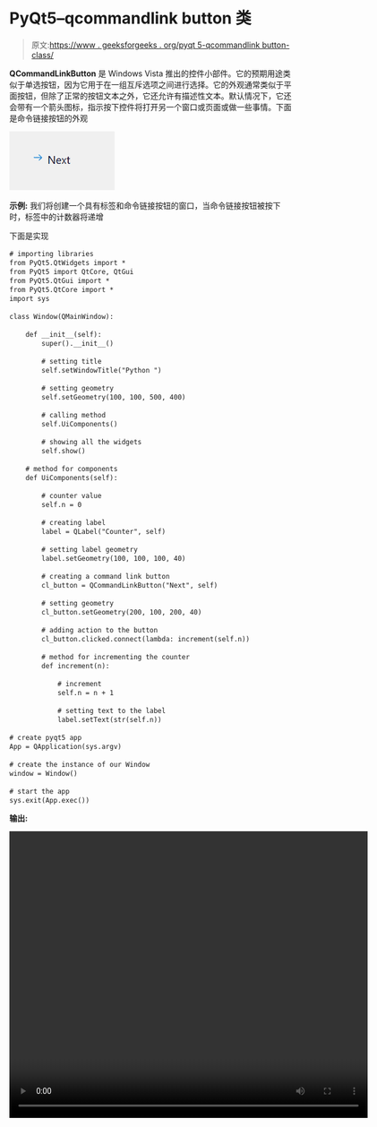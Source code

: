 # PyQt5–qcommandlink button 类

> 原文:[https://www . geeksforgeeks . org/pyqt 5-qcommandlink button-class/](https://www.geeksforgeeks.org/pyqt5-qcommandlinkbutton-class/)

**QCommandLinkButton** 是 Windows Vista 推出的控件小部件。它的预期用途类似于单选按钮，因为它用于在一组互斥选项之间进行选择。它的外观通常类似于平面按钮，但除了正常的按钮文本之外，它还允许有描述性文本。默认情况下，它还会带有一个箭头图标，指示按下控件将打开另一个窗口或页面或做一些事情。下面是命令链接按钮的外观

![](img/4652031e598519abdc1dbfa2b69b5005.png)

**示例:**
我们将创建一个具有标签和命令链接按钮的窗口，当命令链接按钮被按下时，标签中的计数器将递增

下面是实现

```
# importing libraries
from PyQt5.QtWidgets import * 
from PyQt5 import QtCore, QtGui
from PyQt5.QtGui import * 
from PyQt5.QtCore import * 
import sys

class Window(QMainWindow):

    def __init__(self):
        super().__init__()

        # setting title
        self.setWindowTitle("Python ")

        # setting geometry
        self.setGeometry(100, 100, 500, 400)

        # calling method
        self.UiComponents()

        # showing all the widgets
        self.show()

    # method for components
    def UiComponents(self):

        # counter value
        self.n = 0

        # creating label
        label = QLabel("Counter", self)

        # setting label geometry
        label.setGeometry(100, 100, 100, 40)

        # creating a command link button
        cl_button = QCommandLinkButton("Next", self)

        # setting geometry
        cl_button.setGeometry(200, 100, 200, 40)

        # adding action to the button
        cl_button.clicked.connect(lambda: increment(self.n))

        # method for incrementing the counter
        def increment(n):

            # increment
            self.n = n + 1

            # setting text to the label
            label.setText(str(self.n))

# create pyqt5 app
App = QApplication(sys.argv)

# create the instance of our Window
window = Window()

# start the app
sys.exit(App.exec())
```

**输出:**

<video class="wp-video-shortcode" id="video-439175-1" width="640" height="512" preload="metadata" controls=""><source type="video/mp4" src="https://media.geeksforgeeks.org/wp-content/uploads/20200624233649/Python-2020-06-24-23-36-28.mp4?_=1">[https://media.geeksforgeeks.org/wp-content/uploads/20200624233649/Python-2020-06-24-23-36-28.mp4](https://media.geeksforgeeks.org/wp-content/uploads/20200624233649/Python-2020-06-24-23-36-28.mp4)</video>